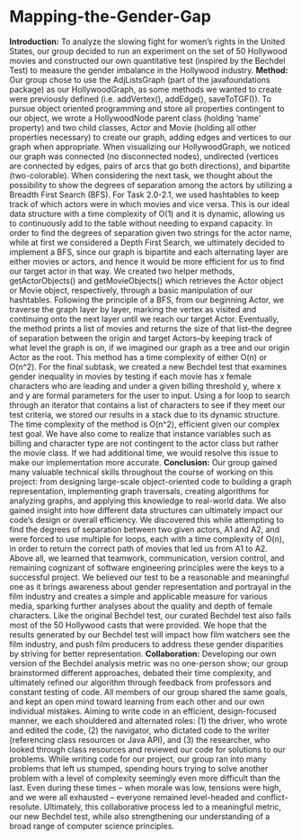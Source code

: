 # Mapping-the-Gender-Gap
  **Introduction:** To analyze the slowing fight for women’s rights in the United States, our group decided to run an experiment on the set of 50 Hollywood movies and constructed our own quantitative test (inspired by the Bechdel Test) to measure the gender imbalance in the Hollywood industry.
  **Method:** Our group chose to use the AdjListsGraph (part of the javafoundations package) as our HollywoodGraph, as some methods we wanted to create were previously defined (i.e. addVertex(), addEdge(), saveToTGF()). To pursue object oriented programming and store all properties contingent to our object, we wrote a HollywoodNode parent class (holding ‘name’ property) and two child classes, Actor and Movie (holding all other properties necessary) to create our graph, adding edges and vertices to our graph when appropriate. 
  When visualizing our HollywoodGraph, we noticed our graph was connected (no disconnected nodes), undirected (vertices are connected by edges, pairs of arcs that go both directions), and bipartite (two-colorable). When considering the next task, we thought about the possibility to show the degrees of separation among the actors by utilizing a Breadth First Search (BFS).
  For Task 2.0-2.1, we used hashtables to keep track of which actors were in which movies and vice versa. This is our ideal data structure with a time complexity of O(1) and it is dynamic, allowing us to continuously add to the table without needing to expand capacity.
  In order to find the degrees of separation given two strings for the actor name, while at first we considered a Depth First Search, we ultimately decided to implement a BFS, since our graph is bipartite and each alternating layer are either movies or actors, and hence it would be more efficient for us to find our target actor in that way. We created two helper methods, getActorObjects() and getMovieObjects() which retrieves the Actor object or Movie object, respectively, through a basic manipulation of our hashtables. Following the principle of a BFS, from our beginning Actor, we traverse the graph layer by layer, marking the vertex as visited and continuing onto the next layer until we reach our target Actor. Eventually, the method prints a list of movies and returns the size of that list–the degree of separation between the origin and target Actors–by keeping track of what level the graph is on, if we imagined our graph as a tree and our origin Actor as the root. This method has a time complexity of either O(n) or O(n^2).
  For the final subtask, we created a new Bechdel test that examines gender inequality in movies by testing if each movie has x female characters who are leading and under a given billing threshold y, where x and y are formal parameters for the user to input. Using a for loop to search through an iterator that contains a list of characters to see if they meet our test criteria, we stored our results in a stack due to its dynamic structure. The time complexity of the method is O(n^2), efficient given our complex test goal.
  We have also come to realize that instance variables such as billing and character type are not contingent to the actor class but rather the movie class. If we had additional time, we would resolve this issue to make our implementation more accurate.
  **Conclusion:** Our group gained many valuable technical skills throughout the course of working on this project: from designing large-scale object-oriented code to building a graph representation, implementing graph traversals, creating algorithms for analyzing graphs, and applying this knowledge to real-world data. We also gained insight into how different data structures can ultimately impact our code’s design or overall efficiency. We discovered this while attempting to find the degrees of separation between two given actors, A1 and A2, and were forced to use multiple for loops, each with a time complexity of O(n), in order to return the correct path of movies that led us from A1 to A2. Above all, we learned that teamwork, communication, version control, and remaining cognizant of software engineering principles were the keys to a successful project.
  We believed our test to be a reasonable and meaningful one as it brings awareness about gender representation and portrayal in the film industry and creates a simple and applicable measure for various media, sparking further analyses about the quality and depth of female characters. Like the original Bechdel test, our curated Bechdel test also fails most of the 50 Hollywood casts that were provided. We hope that the results generated by our Bechdel test will impact how film watchers see the film industry, and push film producers to address these gender disparities by striving for better representation.
  **Collaboration:** Developing our own version of the Bechdel analysis metric was no one-person show; our group brainstormed different approaches, debated their time complexity, and ultimately refined our algorithm through feedback from professors and constant testing of code. All members of our group shared the same goals, and kept an open mind toward learning from each other and our own individual mistakes. Aiming to write code in an efficient, design-focused manner, we each shouldered and alternated roles: (1) the driver, who wrote and edited the code, (2) the navigator, who dictated code to the writer (referencing class resources or Java API), and (3) the researcher, who looked through class resources and reviewed our code for solutions to our problems.
  While writing code for our project, our group ran into many problems that left us stumped, spending hours trying to solve another problem with a level of complexity seemingly even more difficult than the last. Even during these times – when morale was low, tensions were high, and we were all exhausted – everyone remained level-headed and conflict-resolute. Ultimately, this collaborative process led to a meaningful metric, our new Bechdel test, while also strengthening our understanding of a broad range of computer science principles.
